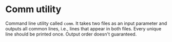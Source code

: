 # Comm utility

Command line utility called `comm`. It takes two files as an input parameter and outputs all common lines, i.e., lines that appear in both files. Every unique line should be printed once. Output order doesn't guaranteed.
